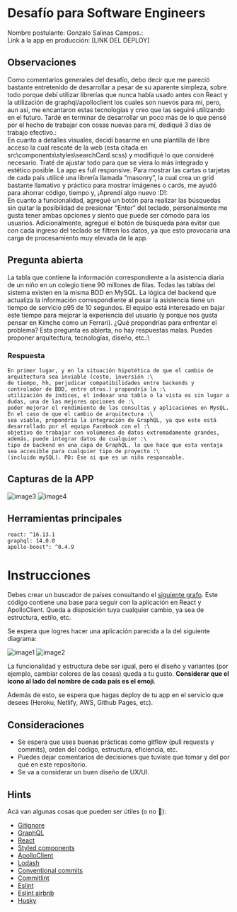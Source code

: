 

# Desafío para Software Engineers

Nombre postulante: Gonzalo Salinas Campos.:\
Link a la app en producción: [LINK DEL DEPLOY]

## Observaciones

Como comentarios generales del desafío, debo decir que me pareció bastante entretenido de desarrollar a pesar de su aparente simpleza, sobre todo porque debí utilizar librerías que nunca había usado antes con React y la utilización de graphql/apolloclient los cuales son nuevos para mí, pero, aun así, me encantaron estas tecnologías y creo que las seguiré utilizando en el futuro. Tardé en terminar de desarrollar un poco más de lo que pensé por el hecho de trabajar con cosas nuevas para mí, dediqué 3 días de trabajo efectivo.:\
En cuanto a detalles visuales, decidí basarme en una plantilla de libre acceso la cual rescaté de la web (esta citada en src\components\styles\searchCard.scss) y modifiqué lo que consideré necesario. Traté de ajustar todo para que se viera lo más integrado y estético posible. La app es full responsive. Para mostrar las cartas o tarjetas de cada país utilicé una librería llamada “masonry”, la cual crea un grid bastante llamativo y práctico para mostrar imágenes o cards, me ayudó para ahorrar código, tiempo y, ¡Aprendí algo nuevo :D!:\
En cuanto a funcionalidad, agregué un botón para realizar las búsquedas sin quitar la posibilidad de presionar “Enter” del teclado, personalmente me gusta tener ambas opciones y siento que puede ser cómodo para los usuarios. Adicionalmente, agregué el botón de búsqueda para evitar que con cada ingreso del teclado se filtren los datos, ya que esto provocaría una carga de procesamiento muy elevada de la app.

## Pregunta abierta 

La tabla que contiene la información correspondiente a la asistencia diaria de un niño en un colegio tiene 90 millones de filas. Todas las tablas del sistema existen en la misma BDD en MySQL. La lógica del backend que actualiza la información correspondiente al pasar la asistencia tiene un tiempo de servicio p95 de 10 segundos. El equipo está interesado en bajar este tiempo para mejorar la experiencia del usuario (y porque nos gusta pensar en Kimche como un Ferrari). ¿Qué propondrías para enfrentar el problema? Esta pregunta es abierta, no hay respuestas malas. Puedes proponer arquitectura, tecnologías, diseño, etc.:\

### Respuesta

```
En primer lugar, y en la situación hipotética de que el cambio de arquitectura sea inviable (costo, inversión :\
de tiempo, hh, perjudicar compatibilidades entre backends y controlador de BDD, entre otros.) propondría la :\
utilización de índices, el indexar una tabla o la vista es sin lugar a dudas, una de las mejores opciones de :\
poder mejorar el rendimiento de las consultas y aplicaciones en MysQL. En el caso de que el cambio de arquitectura :\
sea viable, propondría la integración de GraphQL, ya que este está desarrollado por el equipo Facebook con el :\
objetivo de trabajar con volúmenes de datos extremadamente grandes, además, puede integrar datos de cualquier :\
tipo de backend en una capa de GraphQL, lo que hace que esta ventaja sea accesible para cualquier tipo de proyecto :\
(incluido mySQL). PD: Ese si que es un niño responsable.
```

## Capturas de la APP

![image3](imgs/3.png)
![image4](imgs/4.png)

## Herramientas principales

```
react: ^16.13.1
graphql: 14.0.0
apollo-boost": ^0.4.9
```

# Instrucciones

Debes crear un buscador de países consultando el [siguiente grafo](https://countries.trevorblades.com/). Este código contiene una base para seguir con la aplicación en React y ApolloClient. Queda a disposición tuya cualquier cambio, ya sea de estructura, estilo, etc.

Se espera que logres hacer una aplicación parecida a la del siguiente diagrama:

![image1](imgs/1.png)
![image2](imgs/2.png)

La funcionalidad y estructura debe ser igual, pero el diseño y variantes (por ejemplo, cambiar colores de las cosas) queda a tu gusto. **Considerar que el ícono al lado del nombre de cada país es el emoji**.

Además de esto, se espera que hagas deploy de tu app en el servicio que desees (Heroku, Netlify, AWS, Github Pages, etc).

## Consideraciones

- Se espera que uses buenas prácticas como gitflow (pull requests y commits), orden del código, estructura, eficiencia, etc.
- Puedes dejar comentarios de decisiones que tuviste que tomar y del por qué en este repositorio.
- Se va a considerar un buen diseño de UX/UI.

## Hints

Acá van algunas cosas que pueden ser útiles (o no 👀):

- [Gitignore](https://www.toptal.com/developers/gitignore)
- [GraphQL](https://www.howtographql.com/)
- [React](https://es.reactjs.org/)
- [Styled components](https://styled-components.com/docs/basics)
- [ApolloClient](https://www.apollographql.com/docs/react/)
- [Lodash](https://lodash.com/)
- [Conventional commits](https://www.conventionalcommits.org/en/v1.0.0/)
- [Commitlint](https://commitlint.js.org/#/)
- [Eslint](https://eslint.org/)
- [Eslint airbnb](https://www.npmjs.com/package/eslint-config-airbnb)
- [Husky](https://www.npmjs.com/package/husky)

